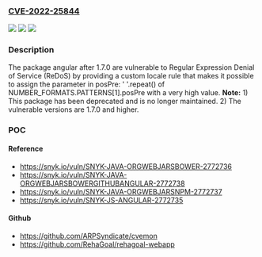### [CVE-2022-25844](https://cve.mitre.org/cgi-bin/cvename.cgi?name=CVE-2022-25844)
![](https://img.shields.io/static/v1?label=Product&message=angular&color=blue)
![](https://img.shields.io/static/v1?label=Version&message=n%2Fa&color=blue)
![](https://img.shields.io/static/v1?label=Vulnerability&message=Regular%20Expression%20Denial%20of%20Service%20(ReDoS)&color=brighgreen)

### Description

The package angular after 1.7.0 are vulnerable to Regular Expression Denial of Service (ReDoS) by providing a custom locale rule that makes it possible to assign the parameter in posPre: ' '.repeat() of NUMBER_FORMATS.PATTERNS[1].posPre with a very high value. **Note:** 1) This package has been deprecated and is no longer maintained. 2) The vulnerable versions are 1.7.0 and higher.

### POC

#### Reference
- https://snyk.io/vuln/SNYK-JAVA-ORGWEBJARSBOWER-2772736
- https://snyk.io/vuln/SNYK-JAVA-ORGWEBJARSBOWERGITHUBANGULAR-2772738
- https://snyk.io/vuln/SNYK-JAVA-ORGWEBJARSNPM-2772737
- https://snyk.io/vuln/SNYK-JS-ANGULAR-2772735

#### Github
- https://github.com/ARPSyndicate/cvemon
- https://github.com/RehaGoal/rehagoal-webapp

